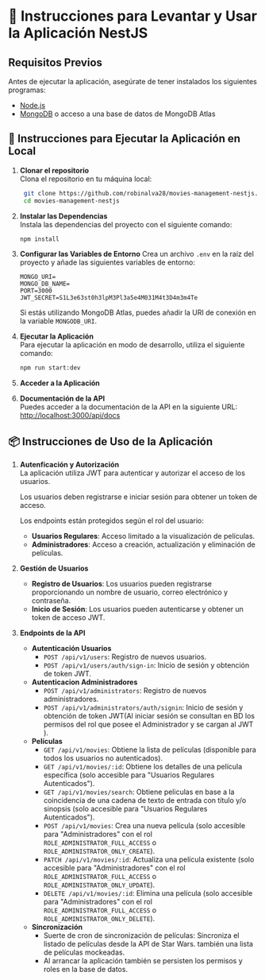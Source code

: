 # 📘 Instrucciones para Levantar y Usar la Aplicación NestJS

## Requisitos Previos

Antes de ejecutar la aplicación, asegúrate de tener instalados los siguientes programas:

- [Node.js](https://nodejs.org/)
- [MongoDB](https://www.mongodb.com/) o acceso a una base de datos de MongoDB Atlas

## 🚀 Instrucciones para Ejecutar la Aplicación en Local

1. **Clonar el repositorio**  
   Clona el repositorio en tu máquina local:
   ```bash
    git clone https://github.com/robinalva28/movies-management-nestjs.git
    cd movies-management-nestjs
   ```  
   
2. **Instalar las Dependencias**  
   Instala las dependencias del proyecto con el siguiente comando:
   ```bash
   npm install
   ```
   
3. **Configurar las Variables de Entorno**
    Crea un archivo `.env` en la raíz del proyecto y añade las siguientes variables de entorno:
    ```env
    MONGO_URI=
    MONGO_DB_NAME=
    PORT=3000
    JWT_SECRET=S1L3e63st0h3lpM3Pl3a5e4M031M4t3D4m3m4Te
    ```
    Si estás utilizando MongoDB Atlas, puedes añadir la URI de conexión en la variable `MONGODB_URI`.
4. **Ejecutar la Aplicación**  
   Para ejecutar la aplicación en modo de desarrollo, utiliza el siguiente comando:
   ```bash
   npm run start:dev
   ```

5. **Acceder a la Aplicación**
6. **Documentación de la API**  
   Puedes acceder a la documentación de la API en la siguiente URL:  
   [http://localhost:3000/api/docs](http://localhost:3000/api/docs)

## 📦 Instrucciones de Uso de la Aplicación

1. **Autenficación y Autorización**  
   La aplicación utiliza JWT para autenticar y autorizar el acceso de los usuarios.

   Los usuarios deben registrarse e iniciar sesión para obtener un token de acceso.

   Los endpoints están protegidos según el rol del usuario:

    - **Usuarios Regulares**: Acceso limitado a la visualización de películas.
    - **Administradores**: Acceso a creación, actualización y eliminación de películas.

2. **Gestión de Usuarios**
    - **Registro de Usuarios**: Los usuarios pueden registrarse proporcionando un nombre de usuario, correo electrónico y contraseña.
    - **Inicio de Sesión**: Los usuarios pueden autenticarse y obtener un token de acceso JWT.

3. **Endpoints de la API**
    - **Autenticación Usuarios**
        - `POST /api/v1/users`: Registro de nuevos usuarios.
        - `POST /api/v1/users/auth/sign-in`: Inicio de sesión y obtención de token JWT.
    - **Autenticacion Administradores**
        - `POST /api/v1/administrators`: Registro de nuevos administradores.
        - `POST /api/v1/administrators/auth/signin`: Inicio de sesión y obtención de token JWT(Al iniciar sesión se consultan en BD los permisos del rol que posee el Administrador y se cargan al JWT ).
    - **Películas**
        - `GET /api/v1/movies`: Obtiene la lista de películas (disponible para todos los usuarios no autenticados).
        - `GET /api/v1/movies/:id`: Obtiene los detalles de una película específica (solo accesible para "Usuarios Regulares Autenticados").
        - `GET /api/v1/movies/search`: Obtiene peliculas en base a la coincidencia de una cadena de texto de entrada con título y/o sinopsis (solo accesible para "Usuarios Regulares Autenticados").
        - `POST /api/v1/movies`: Crea una nueva película (solo accesible para "Administradores" con el rol `ROLE_ADMINISTRATOR_FULL_ACCESS` o `ROLE_ADMINISTRATOR_ONLY_CREATE`).
        - `PATCH /api/v1/movies/:id`: Actualiza una película existente (solo accesible para "Administradores" con el rol `ROLE_ADMINISTRATOR_FULL_ACCESS` o `ROLE_ADMINISTRATOR_ONLY_UPDATE`).
        - `DELETE /api/v1/movies/:id`: Elimina una película (solo accesible para "Administradores" con el rol `ROLE_ADMINISTRATOR_FULL_ACCESS` o `ROLE_ADMINISTRATOR_ONLY_DELETE`).
    - **Sincronización**
        - Suerte de cron de sincronización de películas: Sincroniza el listado de películas desde la API de Star Wars. también una lista de películas mockeadas.
        - Al arrancar la aplicación también se persisten los permisos y roles en la base de datos.
